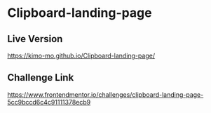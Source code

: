 # Clipboard-landing-page
## Live Version
https://kimo-mo.github.io/Clipboard-landing-page/
## Challenge Link
https://www.frontendmentor.io/challenges/clipboard-landing-page-5cc9bccd6c4c91111378ecb9
